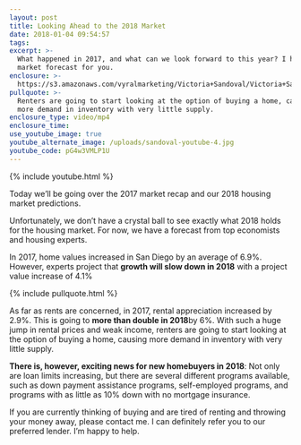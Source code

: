 ```yaml
---
layout: post
title: Looking Ahead to the 2018 Market
date: 2018-01-04 09:54:57
tags:
excerpt: >-
  What happened in 2017, and what can we look forward to this year? I have the
  market forecast for you.
enclosure: >-
  https://s3.amazonaws.com/vyralmarketing/Victoria+Sandoval/Victoria+Sandoval+-+San+Diego+Realtor-+Looking+Ahead+to+the+2018+Market.mp4
pullquote: >-
  Renters are going to start looking at the option of buying a home, causing
  more demand in inventory with very little supply.
enclosure_type: video/mp4
enclosure_time:
use_youtube_image: true
youtube_alternate_image: /uploads/sandoval-youtube-4.jpg
youtube_code: pG4w3VMLP1U
---
```



{% include youtube.html %}

Today we’ll be going over the 2017 market recap and our 2018 housing market predictions.

Unfortunately, we don’t have a crystal ball to see exactly what 2018 holds for the housing market. For now, we have a forecast from top economists and housing experts.

In 2017, home values increased in San Diego by an average of 6.9%. However, experts project that **growth will slow down in 2018** with a project value increase of 4.1%

{% include pullquote.html %}

As far as rents are concerned, in 2017, rental appreciation increased by 2.9%. This is going to **more than double in 2018**by 6%. With such a huge jump in rental prices and weak income, renters are going to start looking at the option of buying a home, causing more demand in inventory with very little supply.

**There is, however, exciting news for new homebuyers in 2018**: Not only are loan limits increasing, but there are several different programs available, such as down payment assistance programs, self-employed programs, and programs with as little as 10% down with no mortgage insurance.

If you are currently thinking of buying and are tired of renting and throwing your money away, please contact me. I can definitely refer you to our preferred lender. I’m happy to help.